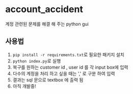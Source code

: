# account_accident
계정 관련된 문제를 해결 해 주는 python gui

## 사용법
1. `pip install -r requirements.txt`로 필요한 패키지 설치
2. `python index.py`로 실행
3. 복구를 원하는 customer id , user id 를 각 input box에 입력
4. 다수의 계정을 처리 하고 싶을 때는 ',' 로 구분 하여 입력
5. 결과는 sql 문으로 textbox 에 출력 됨
6. 아직 개발중!
